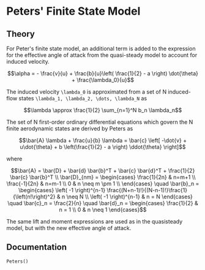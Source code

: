 # Peters' Finite State Model

## Theory

For Peter's finite state model, an additional term is added to the expression for the effective angle of attack from the quasi-steady model to account for induced velocity.
```math
\alpha = - \frac{v}{u} + \frac{b}{u}\left( \frac{1}{2} - a \right) \dot{\theta} + \frac{\lambda_0}{u}
```

The induced velocity ``\lambda_0`` is approximated from a set of N induced-flow states ``\lambda_1, \lambda_2, \dots, \lambda_N`` as
```math
\lambda \approx \frac{1}{2} \sum_{n=1}^N b_n \lambda_n
```
The set of N first-order ordinary differential equations which govern the N finite aerodynamic states are derived by Peters as
```math
\bar{A} \lambda + \frac{u}{b} \lambda = \bar{c} \left[ -\dot{v} + u\dot{\theta} + b \left(\frac{1}{2} - a \right) \ddot{\theta} \right]
```
where
```math
\bar{A} = \bar{D} + \bar{d} \bar{b}^T + \bar{c} \bar{d}^T + \frac{1}{2} \bar{c}  \bar{b}^T \\
\bar{D}_{nm} = \begin{cases}
\frac{1}{2n} & n=m+1 \\
\frac{-1}{2n} & n=m-1 \\
0 & n \neq m \pm 1 \\
\end{cases}
\quad
\bar{b}_n = \begin{cases}
\left( -1 \right)^{n-1} \frac{(N+n-1)!}{(N-n-1)!}\frac{1}{\left(n!\right)^2} & n \neq N \\
\left( -1 \right)^{n-1} & n = N
\end{cases}
\quad
\bar{c}_n = \frac{2}{n}
\quad
\bar{d}_n = \begin{cases}
\frac{1}{2} & n = 1 \\
0 & n \neq 1
\end{cases}
```

The same lift and moment expressions are used as in the quasisteady model, but with the new effective angle of attack.

## Documentation

```@docs
Peters()
```
